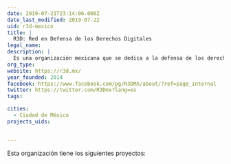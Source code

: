 ```yaml
---
date: 2019-07-21T23:14:06.000Z
date_last_modified: 2019-07-22
uid: r3d-mexico
title: |
  R3D: Red en Defensa de los Derechos Digitales
legal_name: 
description: |
  Es una organización mexicana que se dedica a la defensa de los derechos digitales utilizando herramientas de comunicación para la incidencia.
org_type: 
website: https://r3d.mx/
year_founded: 2014
facebook: https://www.facebook.com/pg/R3DMX/about/?ref=page_internal
twitter: https://twitter.com/R3Dmx?lang=es
tags:

cities: 
  - Ciudad de México
projects_uids:


---
```


Esta organización tiene los siguientes proyectos:


